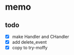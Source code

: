 memo
====

todo
----

* [x] make Handler and CHandler
* [x] add delete\_event
* [x] copy to try-moffy

